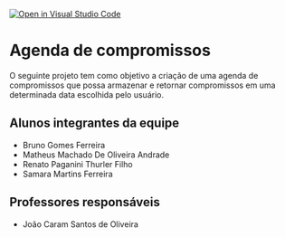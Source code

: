 [![Open in Visual Studio Code](https://classroom.github.com/assets/open-in-vscode-c66648af7eb3fe8bc4f294546bfd86ef473780cde1dea487d3c4ff354943c9ae.svg)](https://classroom.github.com/online_ide?assignment_repo_id=8207989&assignment_repo_type=AssignmentRepo)
# Agenda de compromissos
O seguinte projeto tem como objetivo a criação de uma agenda de compromissos que possa armazenar e retornar compromissos em uma determinada data escolhida pelo usuário.

## Alunos integrantes da equipe

* Bruno Gomes Ferreira 
* Matheus Machado De Oliveira Andrade
* Renato Paganini Thurler Filho
* Samara Martins Ferreira

## Professores responsáveis

* João Caram Santos de Oliveira


